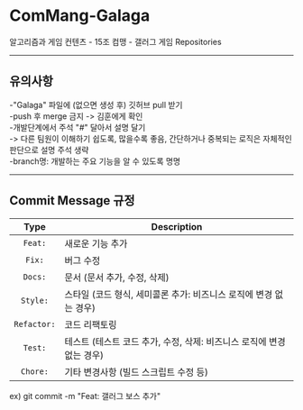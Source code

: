 # ComMang-Galaga
알고리즘과 게임 컨텐츠 - 15조 컴맹 - 갤러그 게임 Repositories

---
## 유의사항
-"Galaga" 파일에 (없으면 생성 후) 깃허브 pull 받기<br/>
-push 후 merge 금지 -> 김훈에게 확인 <br/>
-개발단계에서 주석 "#" 달아서 설명 달기 <br/>
  -> 다른 팀원이 이해하기 쉽도록, 많을수록 좋음, 간단하거나 중복되는 로직은 자체적인 판단으로 설명 주석 생략 <br/>
-branch명: 개발하는 주요 기능을 알 수 있도록 명명

---
## Commit Message 규정

|    Type     | Description  |
|:-----------:|---|
|   `Feat:`   | 새로운 기능 추가 |
|   `Fix:`    | 버그 수정 |
|   `Docs:`   | 문서 (문서 추가, 수정, 삭제) |
|  `Style:`   | 스타일 (코드 형식, 세미콜론 추가: 비즈니스 로직에 변경 없는 경우) |
| `Refactor:` | 코드 리팩토링 |
|   `Test:`   | 테스트 (테스트 코드 추가, 수정, 삭제: 비즈니스 로직에 변경 없는 경우) |
|  `Chore:`   | 기타 변경사항 (빌드 스크립트 수정 등) |
ex) git commit -m "Feat: 갤러그 보스 추가"
